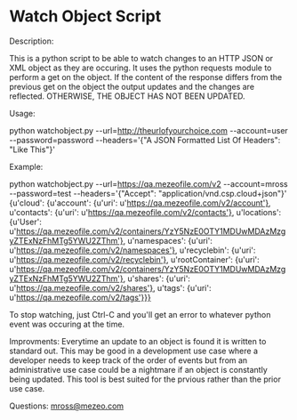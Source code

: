 Watch Object Script
================
Description:

This is a python script to be able to watch changes to an HTTP JSON or XML object as they are occuring. 
It uses the python requests module to perform a get on the object. If the content of the response differs 
from the previous get on the object the output updates and the changes are reflected. OTHERWISE,
THE OBJECT HAS NOT BEEN UPDATED.

Usage:

python watchobject.py --url=http://theurlofyourchoice.com --account=user --password=password 
--headers='{"A JSON Formatted List Of Headers": "Like This"}'

Example:

python watchobject.py --url=https://qa.mezeofile.com/v2 --account=mross --password=test --headers='{"Accept": "application/vnd.csp.cloud+json"}'
    {u'cloud': {u'account': {u'uri': u'https://qa.mezeofile.com/v2/account'},
                u'contacts': {u'uri': u'https://qa.mezeofile.com/v2/contacts'},
                u'locations': {u'User': u'https://qa.mezeofile.com/v2/containers/YzY5NzE0OTY1MDUwMDAzMzgyZTExNzFhMTg5YWU2ZThm'},
                u'namespaces': {u'uri': u'https://qa.mezeofile.com/v2/namespaces'},
                u'recyclebin': {u'uri': u'https://qa.mezeofile.com/v2/recyclebin'},
                u'rootContainer': {u'uri': u'https://qa.mezeofile.com/v2/containers/YzY5NzE0OTY1MDUwMDAzMzgyZTExNzFhMTg5YWU2ZThm'},
                u'shares': {u'uri': u'https://qa.mezeofile.com/v2/shares'},
                u'tags': {u'uri': u'https://qa.mezeofile.com/v2/tags'}}}

To stop watching, just Ctrl-C and you'll get an error to whatever python event was occuring at the time.

Improvments:
Everytime an update to an object is found it is written to standard out. This may be good in a
development use case where a developer needs to keep track of the order of events but from an 
administrative use case could be a nightmare if an object is constantly being updated. This tool
is best suited for the prvious rather than the prior use case.

Questions:
mross@mezeo.com
